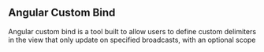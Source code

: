 Angular Custom Bind
------------

Angular custom bind is a tool built to allow users to define custom delimiters in
the view that only update on specified broadcasts, with an optional scope